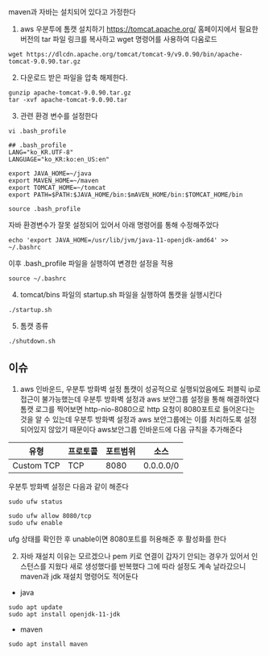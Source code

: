maven과 자바는 설치되어 있다고 가정한다<br>

1. aws 우분투에 톰캣 설치하기
https://tomcat.apache.org/ 홈페이지에서 필요한 버전의 tar 파일 링크를 복사하고 wget 명령어를 사용하여 다움로드

```
wget https://dlcdn.apache.org/tomcat/tomcat-9/v9.0.90/bin/apache-tomcat-9.0.90.tar.gz
```
2. 다운로드 받은 파일을 압축 해제한다.
```
gunzip apache-tomcat-9.0.90.tar.gz
tar -xvf apache-tomcat-9.0.90.tar
```
3. 관련 환경 변수를 설정한다
```
vi .bash_profile

## .bash_profile
LANG="ko_KR.UTF-8"
LANGUAGE="ko_KR:ko:en_US:en"

export JAVA_HOME=~/java
export MAVEN_HOME=~/maven
export TOMCAT_HOME=~/tomcat
export PATH=$PATH:$JAVA_HOME/bin:$mAVEN_HOME/bin:$TOMCAT_HOME/bin
```
```
source .bash_profile
```
자바 환경변수가 잘못 설정되어 있어서 아래 명령어를 통해 수정해주었다
```
echo 'export JAVA_HOME=/usr/lib/jvm/java-11-openjdk-amd64' >> ~/.bashrc
```
이후 .bash_profile 파일을 실행하여 변경한 설정을 적용
```
source ~/.bashrc
```
4. tomcat/bins 파일의 startup.sh 파일을 실행하여 톰캣을 실행시킨다
```
./startup.sh
```
5. 톰캣 종류
```
./shutdown.sh
```
## 이슈
1. aws 인바운드, 우분투 방화벽 설정
톰캣이 성공적으로 실행되었음에도 퍼블릭 ip로 접근이 불가능했는데 우분투 방화벽 설정과 aws 보안그룹 설정을 통해 해결하였다 톰캣 로그를 찍어보면
http-nio-8080으로 http 요청이 8080포트로 들어온다는 것을 알 수 있는데 우분투 방화벽 설정과 aws 보안그룹에는 이를 처리하도록 설정되어있지 않았기 때문이다
aws보안그룹 인바운드에 다음 규칙을 추가해준다

|유형|프로토콜|포트범위|소스|
|--|--|--|--|
|Custom TCP|TCP|8080|0.0.0.0/0|

우분투 방화벽 설정은 다음과 같이 해준다
```
sudo ufw status

sudo ufw allow 8080/tcp
sudo ufw enable
```
ufg 상태를 확인한 후 unable이면 8080포트를 허용해준 후 활성화를 한다
<br>

2. 자바 재설치
이유는 모르겠으나 pem 키로 연결이 갑자기 안되는 경우가 있어서 인스턴스를 지웠다 새로 생성했다를 반복했다 그에 따라 설정도 계속 날라갔으니 maven과 jdk 재설치 명령어도 적어둔다
- java
```
sudo apt update
sudo apt install openjdk-11-jdk
```
- maven
```
sudo apt install maven
```
